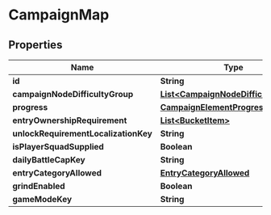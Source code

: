 

# CampaignMap


## Properties

| Name | Type | Description | Notes |
|------------ | ------------- | ------------- | -------------|
|**id** | **String** |  |  [optional] |
|**campaignNodeDifficultyGroup** | [**List&lt;CampaignNodeDifficultyGroup&gt;**](CampaignNodeDifficultyGroup.md) |  |  [optional] |
|**progress** | [**CampaignElementProgress**](CampaignElementProgress.md) |  |  [optional] |
|**entryOwnershipRequirement** | [**List&lt;BucketItem&gt;**](BucketItem.md) |  |  [optional] |
|**unlockRequirementLocalizationKey** | **String** |  |  [optional] |
|**isPlayerSquadSupplied** | **Boolean** |  |  [optional] |
|**dailyBattleCapKey** | **String** |  |  [optional] |
|**entryCategoryAllowed** | [**EntryCategoryAllowed**](EntryCategoryAllowed.md) |  |  [optional] |
|**grindEnabled** | **Boolean** |  |  [optional] |
|**gameModeKey** | **String** |  |  [optional] |



